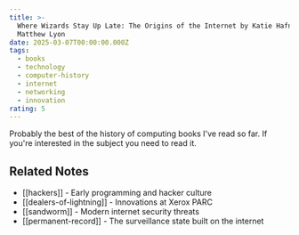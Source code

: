 ```yaml
---
title: >-
  Where Wizards Stay Up Late: The Origins of the Internet by Katie Hafner and
  Matthew Lyon
date: 2025-03-07T00:00:00.000Z
tags:
  - books
  - technology
  - computer-history
  - internet
  - networking
  - innovation
rating: 5
---
```

Probably the best of the history of computing books I've read so far. If you're interested in the subject you need to read it.

## Related Notes
- [[hackers]] - Early programming and hacker culture
- [[dealers-of-lightning]] - Innovations at Xerox PARC
- [[sandworm]] - Modern internet security threats
- [[permanent-record]] - The surveillance state built on the internet
